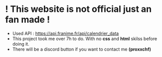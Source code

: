 # ! This website is not official just an fan made !

- Used API : https://api.franime.fr/api/calendrier_data
- This project took me over 7h to do. With no __css__ and __html__ skilss before doing it.
- There will be a discord button if you want to contact me **(proxxchf)**
